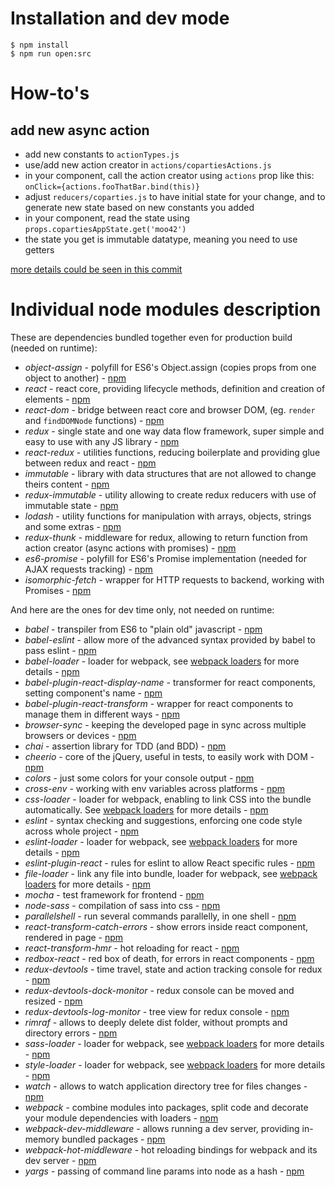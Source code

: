 # Installation and dev mode

    $ npm install
    $ npm run open:src

# How-to's

## add new async action

- add new constants to `actionTypes.js`
- use/add new action creator in `actions/copartiesActions.js`
- in your component, call the action creator using `actions` prop like this: `onClick={actions.fooThatBar.bind(this)}`
- adjust `reducers/coparties.js` to have initial state for your change, and to generate new state based on new constants you added
- in your component, read the state using `props.copartiesAppState.get('moo42')`
- the state you get is immutable datatype, meaning you need to use getters

[more details could be seen in this commit](https://github.com/hubit-brno/copartying_react/commit/df24c31386730a8cc2cad496d414feb5d3a74c9a)

# Individual node modules description

These are dependencies bundled together even for production build (needed on runtime):

* *object-assign* - polyfill for ES6's Object.assign (copies props from one object to another) - [npm](https://www.npmjs.com/package/object-assign)
* *react* - react core, providing lifecycle methods, definition and creation of elements - [npm](https://www.npmjs.com/package/react)
* *react-dom* - bridge between react core and browser DOM, (eg. `render` and `findDOMNode` functions) - [npm](https://www.npmjs.com/package/react-dom)
* *redux* - single state and one way data flow framework, super simple and easy to use with any JS library - [npm](https://www.npmjs.com/package/redux)
* *react-redux* - utilities functions, reducing boilerplate and providing glue between redux and react - [npm](https://www.npmjs.com/package/redux)
* *immutable* - library with data structures that are not allowed to change theirs content - [npm](https://www.npmjs.com/package/immutable)
* *redux-immutable* - utility allowing to create redux reducers with use of immutable state - [npm](https://www.npmjs.com/package/redux-immutable)
* *lodash* - utility functions for manipulation with arrays, objects, strings and some extras - [npm](https://www.npmjs.com/package/lodash)
* *redux-thunk* - middleware for redux, allowing to return function from action creator (async actions with promises) - [npm](https://www.npmjs.com/package/redux-thunk)
* *es6-promise* - polyfill for ES6's Promise implementation (needed for AJAX requests tracking) - [npm](https://www.npmjs.com/package/es6-promise)
* *isomorphic-fetch* - wrapper for HTTP requests to backend, working with Promises - [npm](https://www.npmjs.com/package/isomorphic-fetch)

And here are the ones for dev time only, not needed on runtime:

* *babel* - transpiler from ES6 to "plain old" javascript - [npm](https://www.npmjs.com/package/babel)
* *babel-eslint* - allow more of the advanced syntax provided by babel to pass eslint - [npm](https://www.npmjs.com/package/babel-eslint)
* *babel-loader* - loader for webpack, see [webpack loaders](https://webpack.github.io/docs/loaders.html) for more details - [npm](https://www.npmjs.com/package/babel-loader)
* *babel-plugin-react-display-name* - transformer for react components, setting component's name - [npm](https://www.npmjs.com/package/babel-plugin-react-display-name)
* *babel-plugin-react-transform* - wrapper for react components to manage them in different ways - [npm](https://www.npmjs.com/package/babel-plugin-react-transform)
* *browser-sync* - keeping the developed page in sync across multiple browsers or devices - [npm](https://www.npmjs.com/package/browser-sync)
* *chai* - assertion library for TDD (and BDD) - [npm](https://www.npmjs.com/package/chai)
* *cheerio* - core of the jQuery, useful in tests, to easily work with DOM - [npm](https://www.npmjs.com/package/cheerio)
* *colors* - just some colors for your console output - [npm](https://www.npmjs.com/package/colors)
* *cross-env* - working with env variables across platforms - [npm](https://www.npmjs.com/package/cross-env)
* *css-loader* - loader for webpack, enabling to link CSS into the bundle automatically. See [webpack loaders](https://webpack.github.io/docs/loaders.html) for more details - [npm](https://www.npmjs.com/package/css-loader)
* *eslint* - syntax checking and suggestions, enforcing one code style across whole project - [npm](https://www.npmjs.com/package/eslint)
* *eslint-loader* - loader for webpack, see [webpack loaders](https://webpack.github.io/docs/loaders.html) for more details - [npm](https://www.npmjs.com/package/eslint-loader)
* *eslint-plugin-react* - rules for eslint to allow React specific rules - [npm](https://www.npmjs.com/package/eslint-plugin-react)
* *file-loader* - link any file into bundle, loader for webpack, see [webpack loaders](https://webpack.github.io/docs/loaders.html) for more details - [npm](https://www.npmjs.com/package/file-loader)
* *mocha* - test framework for frontend - [npm](https://www.npmjs.com/package/mocha)
* *node-sass* - compilation of sass into css - [npm](https://www.npmjs.com/package/node-sass)
* *parallelshell* - run several commands parallelly, in one shell - [npm](https://www.npmjs.com/package/parallelshell)
* *react-transform-catch-errors* - show errors inside react component, rendered in page - [npm](https://www.npmjs.com/package/react-transform-catch-errors)
* *react-transform-hmr* - hot reloading for react - [npm](https://www.npmjs.com/package/react-transform-hmr)
* *redbox-react* - red box of death, for errors in react components - [npm](https://www.npmjs.com/package/redbox-react)
* *redux-devtools* - time travel, state and action tracking console for redux - [npm](https://www.npmjs.com/package/redux-devtools)
* *redux-devtools-dock-monitor* - redux console can be moved and resized - [npm](https://www.npmjs.com/package/redux-devtools-dock-monitor)
* *redux-devtools-log-monitor* - tree view for redux console - [npm](https://www.npmjs.com/package/redux-devtools-log-monitor)
* *rimraf* - allows to deeply delete dist folder, without prompts and directory errors - [npm](https://www.npmjs.com/package/rimraf)
* *sass-loader* - loader for webpack, see [webpack loaders](https://webpack.github.io/docs/loaders.html) for more details - [npm](https://www.npmjs.com/package/sass-loader)
* *style-loader* - loader for webpack, see [webpack loaders](https://webpack.github.io/docs/loaders.html) for more details - [npm](https://www.npmjs.com/package/style-loader)
* *watch* - allows to watch application directory tree for files changes - [npm](https://www.npmjs.com/package/watch)
* *webpack* - combine modules into packages, split code and decorate your module dependencies with loaders - [npm](https://www.npmjs.com/package/webpack)
* *webpack-dev-middleware* - allows running a dev server, providing in-memory bundled packages - [npm](https://www.npmjs.com/package/webpack-dev-middleware)
* *webpack-hot-middleware* - hot reloading bindings for webpack and its dev server - [npm](https://www.npmjs.com/package/webpack-hot-middleware)
* *yargs* - passing of command line params into node as a hash - [npm](https://www.npmjs.com/package/yargs)
